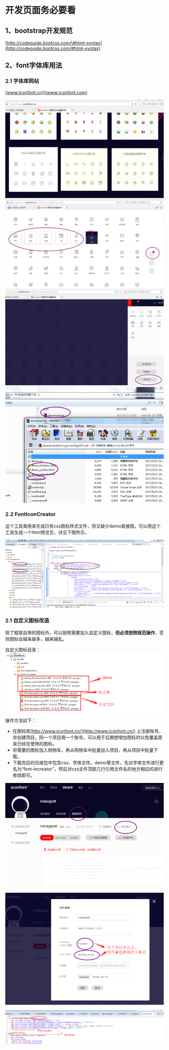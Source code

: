 # 开发页面务必要看

## 1、bootstrap开发规范

[http://codeguide.bootcss.com/\#html-syntax](http://codeguide.bootcss.com/#html-syntax)

## 2、font字体库用法

### 2.1 字体库网站

[www.iconfont.cn](/www.iconfont.com)

![](/assets/01.png)  
![](/assets/02.png)  
![](/assets/03.png)  
![](/assets/04.png)

### 2.2  FontIconCreator

这个工具类用来生成已有css图标样式文件，但又缺少demo直接图，可以用这个工具生成一个html预览页，详见下图所示。

![](/assets/FontIconCreator.png)

### 2.1 自定义图标改造

除了框架自带的图标外，可以按照需要加入自定义图标，**但必须按照规范操作**，否则图标会越来越多，越来越乱。

自定义图标目录：![](/assets/font_increator_dir.png)

操作方法如下：

* 在图标库[http://www.iconfont.cn/](http://www.iconfont.cn/)   上注册账号，并创建项目，同一个项目用一个账号，可以用于后期想增加图标时以免覆盖原来已经在使用的图标。
* 将需要的图标加入购物车，再从购物车中批量加入项目，再从项目中批量下载。
* 下截完后的压缩包中包含css、字体文件、demo等文件，先对字体文件进行更名为“font-increator”，然后对css文件顶部几行引用文件名的地方相应的进行修改即可。

![](/assets/myproject.png)![](/assets/myproject_edit.png)

![](/assets/fontcss.png)

